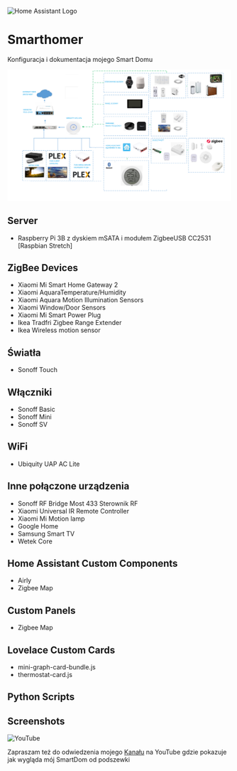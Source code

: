 ![Home Assistant Logo](https://github.com/brianjking/hass-config/blob/master/images/hass.png "HOME Assistant logo")
# Smarthomer
Konfiguracja i dokumentacja mojego Smart Domu 

![topologia](https://github.com/WojtaszekMarek/smarthomer/blob/master/images/Smart%20Home%20-%20Topologia.png)

## Server
* Raspberry Pi 3B z dyskiem mSATA i modułem ZigbeeUSB CC2531   [Raspbian Stretch]

## ZigBee Devices
* Xiaomi Mi Smart Home Gateway 2
* Xiaomi AquaraTemperature/Humidity
* Xiaomi Aquara Motion Illumination Sensors
* Xiaomi Window/Door Sensors
* Xiaomi Mi Smart Power Plug 
* Ikea Tradfri Zigbee Range Extender
* Ikea Wireless motion sensor


## Światła
* Sonoff Touch

## Włączniki
* Sonoff Basic
* Sonoff Mini
* Sonoff SV

## WiFi
* Ubiquity UAP AC Lite

## Inne połączone urządzenia
* Sonoff RF Bridge Most 433 Sterownik RF
* Xiaomi Universal IR Remote Controller
* Xiaomi Mi Motion lamp
* Google Home
* Samsung Smart TV 
* Wetek Core


## Home Assistant Custom Components
* Airly
* Zigbee Map

## Custom Panels
* Zigbee Map

## Lovelace Custom Cards
* mini-graph-card-bundle.js
* thermostat-card.js

## Python Scripts


## Screenshots

![YouTube](https://www.youtube.com/yts/img/yt_1200-vflhSIVnY.png)

Zapraszam też do odwiedzenia mojego [Kanału](https://www.youtube.com/channel/UCQB-H0u-UedF7Zf7cI5e0xA?view_as=subscriber) na YouTube gdzie pokazuje jak wygląda mój SmartDom od podszewki
